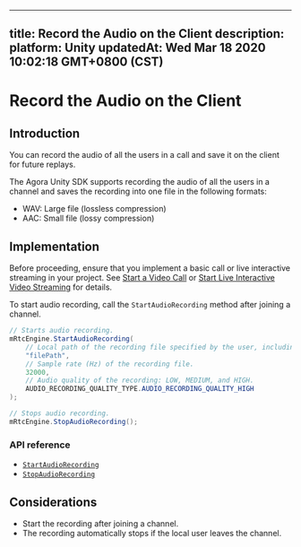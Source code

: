 
---
title: Record the Audio on the Client
description: 
platform: Unity
updatedAt: Wed Mar 18 2020 10:02:18 GMT+0800 (CST)
---
# Record the Audio on the Client
## Introduction

You can record the audio of all the users in a call and save it on the client for future replays. 

The Agora Unity SDK supports recording the audio of all the users in a channel and saves the recording into one file in the following formats: 

- WAV: Large file (lossless compression)
- AAC: Small file (lossy compression)

## Implementation

Before proceeding, ensure that you implement a basic call or live interactive streaming in your project. See [Start a Video Call](../../en/Audio%20Broadcast/start_call_audio_unity.md) or [Start Live Interactive Video Streaming](../../en/Audio%20Broadcast/start_live_audio_unity.md) for details.

To start audio recording, call the `StartAudioRecording` method after joining a channel.

```c#
// Starts audio recording.
mRtcEngine.StartAudioRecording(
    // Local path of the recording file specified by the user, including the filename and format. For example: "/sdcard/emulated/0/recording.acc".
	"filePath",
    // Sample rate (Hz) of the recording file.
    32000,
	// Audio quality of the recording: LOW, MEDIUM, and HIGH.
	AUDIO_RECORDING_QUALITY_TYPE.AUDIO_RECORDING_QUALITY_HIGH 
);

// Stops audio recording.
mRtcEngine.StopAudioRecording();
```

### API reference

- [`StartAudioRecording`](https://docs.agora.io/en/Audio%20Broadcast/API%20Reference/unity/classagora__gaming__rtc_1_1_i_rtc_engine.html#a077834840aee46f9fb8352e0a810bf1a)
- [`StopAudioRecording`](https://docs.agora.io/en/Audio%20Broadcast/API%20Reference/unity/classagora__gaming__rtc_1_1_i_rtc_engine.html#a69e3ff25b224e257a5a37aa7532b7d35)

## Considerations

- Start the recording after joining a channel.
- The recording automatically stops if the local user leaves the channel. 

